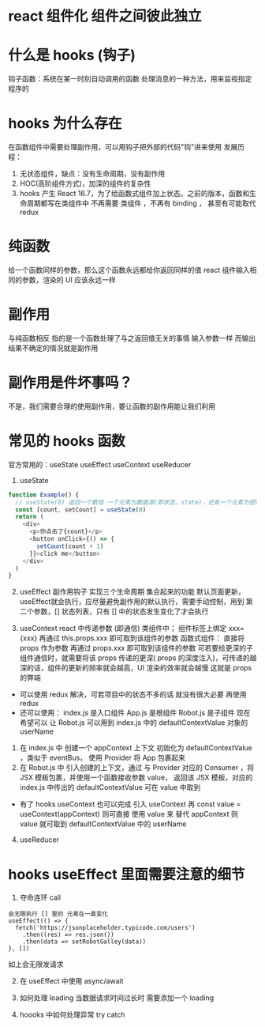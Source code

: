 # react 组件化 组件之间彼此独立

# 什么是 hooks (钩子)
 钩子函数：系统在某一时刻自动调用的函数
 处理消息的一种方法，用来监视指定程序的

# hooks 为什么存在
在函数组件中需要处理副作用，可以用钩子把外部的代码"钩"进来使用
发展历程：
  1. 无状态组件，缺点：没有生命周期，没有副作用
  2. HOC(高阶组件方式)，加深的组件的复杂性
  3. hooks 产生 React 16.7，为了给函数式组件加上状态。之前的版本，函数和生命周期都写在类组件中
    不再需要 类组件 ，不再有 binding ， 甚至有可能取代 redux

# 纯函数
给一个函数同样的参数，那么这个函数永远都给你返回同样的值
react 组件输入相同的参数，渲染的 UI 应该永远一样

# 副作用
与纯函数相反
指的是一个函数处理了与之返回值无关的事情
输入参数一样 而输出结果不确定的情况就是副作用

# 副作用是件坏事吗？
不是，我们需要合理的使用副作用，要让函数的副作用能让我们利用

# 常见的 hooks 函数
官方常用的：useState useEffect useContext useReducer

1. useState
  ```js
  function Example() {
    // useState(0) 返回一个数组 一个元素为数据源(即状态，state)，还有一个元素为控制该数据的函数(则为一个高阶函数)，useState就是一个 hooks 函数，[] 解构出来
    const [count, setCount] = useState(0)
    return (
      <div>
        <p>你点击了{count}</p>
        <button onClick={() => {
          setCount(count + 1)
        }}>click me</button>
      </div>
    )
  }

  ```

2. useEffect
  副作用钩子
  实现三个生命周期 集合起来的功能
  默认页面更新，useEffect就会执行，应尽量避免副作用的默认执行，需要手动控制，用到 第二个参数，[] 状态列表，只有 [] 中的状态发生变化了才会执行

3. useContext
  react 中传递参数 (即通信)
    类组件中；
      组件标签上绑定 xxx={xxx}
      再通过 this.props.xxx 即可取到该组件的参数
    函数式组件：
      直接将 props 作为参数
      再通过 props.xxx 即可取到该组件的参数
  可若要给更深的子组件通信时，就需要将该 props 传递的更深( props 的深度注入)，可传递的越深的话，组件的更新的频率就会越高，UI 渲染的效率就会越慢
  这就是 props 的弊端
  - 可以使用 redux 解决，可若项目中的状态不多的话 就没有很大必要 再使用 redux
  - 还可以使用：
  index.js 是入口组件
  App.js 是根组件
  Robot.js 是子组件
  现在希望可以 让 Robot.js 可以用到 index.js 中的 defaultContextValue 对象的 userName
  1. 在 index.js 中
  创建一个 appContext 上下文 初始化为 defaultContextValue ，类似于 eventBus， 使用 Provider 将 App 包裹起来
  2. 在 Robot.js 中
  引入创建的上下文，通过 与 Provider 对应的 Consumer ，将 JSX 模板包裹，并使用一个函数接收参数 value， 返回该 JSX 模板，对应的 index.js 中传出的 defaultContextValue 可在 value 中取到
  - 有了 hooks useContext 也可以完成
  引入 useContext
  再 const value = useContext(appContext)
  则可直接 使用 value 来 替代 appContext
  则 value 就可取到 defaultContextValue 中的 userName


4. useReducer


# hooks  useEffect 里面需要注意的细节
1. 夺命连环 call
  ```
  会无限执行 [] 里的 元素在一直变化
  useEffect(() => {
    fetch('https://jsonplaceholder.typicode.com/users')
      .then((res) => res.json())
      .then(data => setRobotGalley(data))
  }, [])
  ```
  如上会无限发请求

2. 在 useEffect 中使用 async/await

3. 如何处理 loading 
  当数据请求时间过长时 需要添加一个 loading
4. hoooks 中如何处理异常
  try catch




